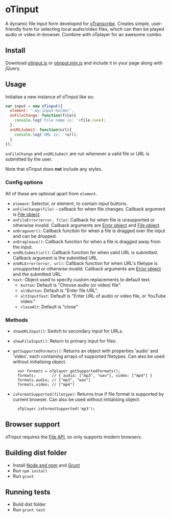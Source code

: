 # oTinput

A dynamic file input form developed for [oTranscribe](http://github.com/otranscribe/otranscribe). Creates simple, user-friendly form for selecting local audio/video files, which can then be played audio or video in-browser. Combine with oTplayer for an awesome combo.

## Install

Download [otinput.js](dist/otinput.js) or [otinput.min.js](dist/otinput.min.js) and include it in your page along with jQuery.

## Usage

Initialise a new instance of oTinput like so:

```js
var input = new oTinput({
  element: '.my-input-holder',
  onFileChange: function(file){
    console.log('File name is: '+file.name);
  },
  onURLSubmit: function(url){
    console.log('URL is: '+url);
  }
});
```

`onFileChange` and `onURLSubmit` are run whenever a valid file or URL is submitted by the user.

Note that oTinput does **not** include any styles.

### Config options

All of these are optional apart from `element`.

- `element`: Selector, or element, to contain input buttons.
- `onFileChange(file)` - callback for when file changes. Callback argument is [File object](https://developer.mozilla.org/en/docs/Web/API/File).
- `onFileError(error, file)`: Callback for when file is unsupported or otherwise invalid. Callback arguments are [Error object](https://developer.mozilla.org/en-US/docs/Web/JavaScript/Reference/Global_Objects/Error) and [File object](https://developer.mozilla.org/en/docs/Web/API/File).
- `onDragover()`: Callback function for when a file is dragged over the input and can be dropped.
- `onDragleave()`: Callback function for when a file is dragged away from the input.
- `onURLSubmit(url)`: Callback function for when valid URL is submitted. Callback argument is the submitted URL
- `onURLError(error, url)`: Callback function for when URL's filetype is unsupported or otherwise invalid. Callback arguments are [Error object](https://developer.mozilla.org/en-US/docs/Web/JavaScript/Reference/Global_Objects/Error) and the submitted URL.
- `text`: Object used to specify custom replacements to default text.
  - `button`: Default is "Choose audio (or video) file".
  - `altButton`: Default is "Enter file URL".
  - `altInputText`: Default is "Enter URL of audio or video file, or YouTube video:"
  - `closeAlt`: Default is "close"

### Methods

- `showURLInput()`: Switch to secondary input for URLs.
- `showFileInput()`: Return to primary input for files.
- `getSupportedFormats()`: Returns an object with properties 'audio' and 'video', each containing arrays of supported filetypes. Can also be used without initialising object.

        var formats = oTplayer.getSupportedFormats();
        formats;       // { audio: ["mp3", "wav"], video: ["mp4"] }
        formats.audio; // ["mp3", "wav"]
        formats.video; // ["mp4"]

- `isFormatSupported(filetype)`: Returns true if file format is supported by current browser. Can also be used without initialising object:

        oTplayer.isFormatSupported('mp3');
        
## Browser support

oTinput requires the [File API](http://caniuse.com/#search=file), so only supports modern browsers.

## Building dist folder

- Install [Node and npm](https://nodejs.org) and [Grunt](http://gruntjs.com)
- Run `npm install`
- Run `grunt`

## Running tests

- Build dist folder
- Run `grunt test`